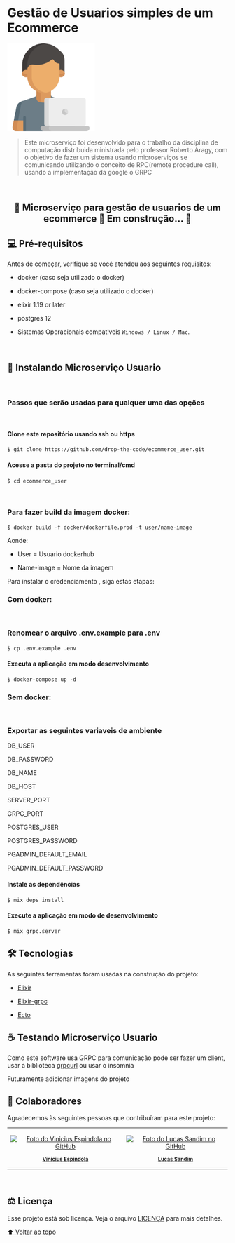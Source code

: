 
# Gestão de Usuarios simples de um Ecommerce

  

<!---Esses são exemplos. Veja https://shields.io para outras pessoas ou para personalizar este conjunto de escudos. Você pode querer incluir dependências, status do projeto e informações de licença aqui--->

  

<!--

  

![GitHub repo size](https://img.shields.io/github/repo-size/Vinny1892/credenciamento-frontend?style=for-the-badge)

  

![GitHub language count](https://img.shields.io/github/languages/count/Vinny1892/credenciamento-frontend?style=for-the-badge)

  

![NPM version](https://img.shields.io/npm/v/npm?style=for-the-badge)

  

![Bitbucket open issues](https://img.shields.io/bitbucket/issues/iuricode/README-template?style=for-the-badge)

  

![Bitbucket open pull requests](https://img.shields.io/bitbucket/pr-raw/iuricode/README-template?style=for-the-badge)

  

![](https://img.shields.io/github/license/Vinny1892/credenciamento-frontend?style=for-the-badge)

  

--->

  

<img  src="resources/programmer.png"  alt="user image"  height="200px"  >

  

  

> Este microserviço foi desenvolvido para o trabalho da disciplina de computação distribuida ministrada pelo professor Roberto Aragy, com o objetivo de fazer um sistema usando microserviços se comunicando utilizando o conceito de RPC(remote procedure call), usando a implementação da google o GRPC

  

<br>

<h2  align="center"> 🚧 Microserviço para gestão de usuarios de um ecommerce 🚀 Em construção... 🚧</h4>

## 💻 Pré-requisitos


Antes de começar, verifique se você atendeu aos seguintes requisitos:

  

<!---Estes são apenas requisitos de exemplo. Adicionar, duplicar ou remover conforme necessário--->

  

* docker (caso seja utilizado o docker)

  

* docker-compose (caso seja utilizado o docker)

  
  

* elixir 1.19 or later

  

* postgres 12

  

* Sistemas Operacionais compativeis `Windows / Linux / Mac`.

<br>


## 🚀 Instalando Microserviço Usuario


<br>

### Passos que serão usadas para qualquer uma das opções


<br>

#### Clone este repositório usando ssh ou https

````
$ git clone https://github.com/drop-the-code/ecommerce_user.git
````
#### Acesse a pasta do projeto no terminal/cmd

```
$ cd ecommerce_user
```

<br>

### Para fazer build da imagem docker:


```docker
$ docker build -f docker/dockerfile.prod -t user/name-image
```

Aonde:


* User = Usuario dockerhub


* Name-image = Nome da imagem


Para instalar o credenciamento , siga estas etapas:

### Com docker:

<br>

### Renomear o arquivo .env.example para .env

```
$ cp .env.example .env
```
#### Executa a aplicação em modo desenvolvimento


```
$ docker-compose up -d
```
### Sem docker:

<br>

### Exportar as seguintes variaveis de ambiente

DB_USER

DB_PASSWORD

DB_NAME

DB_HOST

SERVER_PORT

GRPC_PORT

POSTGRES_USER

POSTGRES_PASSWORD

PGADMIN_DEFAULT_EMAIL

PGADMIN_DEFAULT_PASSWORD


#### Instale as dependências


```
$ mix deps install

```


#### Execute a aplicação em modo de desenvolvimento


```
$ mix grpc.server

```

## 🛠 Tecnologias


As seguintes ferramentas foram usadas na construção do projeto:


-  [Elixir](https://elixir-lang.org/)

-  [Elixir-grpc](https://github.com/elixir-grpc/grpc)

-  [Ecto](https://github.com/elixir-ecto/ecto)

## ☕ Testando Microserviço Usuario


Como este software usa GRPC para comunicação  pode ser fazer um client, usar a biblioteca [grpcurl](https://github.com/fullstorydev/grpcurl) ou usar o insomnia

Futuramente adicionar imagens do projeto

## 🤝 Colaboradores


Agradecemos às seguintes pessoas que contribuíram para este projeto:


<table>

<tr>


<td  align="center">

<a  href="#">

<img  src="https://avatars2.githubusercontent.com/u/41531003?s=460&v=4"  width="100px;"  alt="Foto do Vinicius Espindola no GitHub"/><br>

<sub>

<b>Vinicius Espindola</b>

</sub>

</a>

</td>

<td  align="center">

<a  href="#">

<img  src="https://avatars.githubusercontent.com/u/43496077?v=4"  width="100px;"  alt="Foto do Lucas Sandim no GitHub"/><br>

<sub>

<b>Lucas Sandim</b>

</sub>

</a>

</td>

</table>

<!--

<td align="center">

<a href="#">

<img src="https://s2.glbimg.com/FUcw2usZfSTL6yCCGj3L3v3SpJ8=/smart/e.glbimg.com/og/ed/f/original/2019/04/25/zuckerberg_podcast.jpg" width="100px;" alt="Foto do Mark Zuckerberg"/><br>

<sub>

<b>Mark Zuckerberg</b>

</sub>

</a>

</td>

<td align="center">

<a href="#">

<img src="https://miro.medium.com/max/360/0*1SkS3mSorArvY9kS.jpg" width="100px;" alt="Foto do Steve Jobs"/><br>
<sub>

<b>Steve Jobs</b>

</sub>

</a>

</td>

</tr>

</table>

-->

<!--

## 😄 Seja um dos contribuidores<br>


Quer fazer parte desse projeto? Clique [AQUI](CONTRIBUTING.md) e leia como contribuir.

-->

<br>

## :balance_scale: Licença

Esse projeto está sob licença. Veja o arquivo [LICENÇA](LICENSE) para mais detalhes.


[⬆ Voltar ao topo](#Gestão-de-Usuarios-simples-de-um-Ecommerce)
